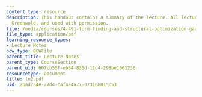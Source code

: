 ```yaml
---
content_type: resource
description: This handout contains a summary of the lecture. All lectures are by Simon
  Greenwold, and used with permission.
file: /media/courses/4-491-form-finding-and-structural-optimization-gaudi-workshop-fall-2004/2bad734e27d4caf44a77073168015c53_ln2.pdf
file_type: application/pdf
learning_resource_types:
- Lecture Notes
ocw_type: OCWFile
parent_title: Lecture Notes
parent_type: CourseSection
parent_uid: 607cb55f-eb54-835d-11d4-298be1061236
resourcetype: Document
title: ln2.pdf
uid: 2bad734e-27d4-caf4-4a77-073168015c53
---
```

